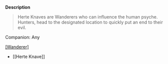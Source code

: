 **Description**
> Herte Knaves are Wanderers who can influence the human psyche. Hunters, head to the designated location to quickly put an end to their evil.

Companion: Any

[[Wanderer]](s)
* [[Herte Knave]]
